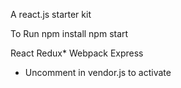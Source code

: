A react.js starter kit

To Run
npm install
npm start

React
Redux*
Webpack
Express

* Uncomment in vendor.js to activate